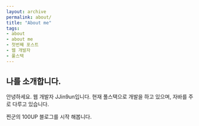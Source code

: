 ```yaml
---
layout: archive
permalink: about/
title: "About me"
tags:
- about
- about me
- 첫번째 포스트
- 웹 개발자
- 풀스택
---
```


## 나를 소개합니다.
안녕하세요. 웹 개발자 JJin9un입니다.
현재 풀스택으로 개발을 하고 있으며, 자바를 주로 다루고 있습니다.

찐군의 100UP 블로그를 시작 해봅니다.